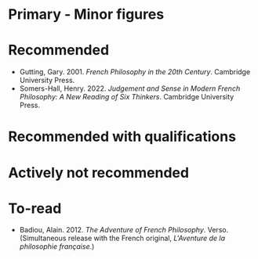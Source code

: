 # Primary - Minor figures
# Recommended

* Gutting, Gary. 2001. *French Philosophy in the 20th Century*. Cambridge University Press.
* Somers-Hall, Henry. 2022. *Judgement and Sense in Modern French Philosophy: A New Reading of Six Thinkers*. Cambridge University Press.
# Recommended with qualifications

# Actively not recommended

# To-read

* Badiou, Alain. 2012. *The Adventure of French Philosophy*. Verso. (Simultaneous release with the French original, *L'Aventure de la philosophie française*.)

